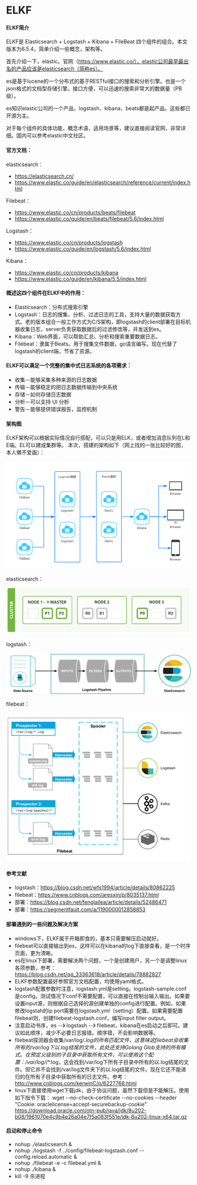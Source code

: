 # ELKF
#### ELKF简介
ELKF是 Elasticsearch + Logstash + Kibana + FileBeat 四个组件的组合。本文版本为6.5.4，简单介绍一些概念，架构等。

首先介绍一下，elastic。官网（https://www.elastic.co/）。elastic公司最早最出名的产品应该是elasticsearch（简称es）。

es是基于lucene的一个分布式的基于RESTful接口的搜索和分析引擎。也是一个json格式的文档型存储引擎。接口方便，可以迅速的搜索非常大的数据量（PB级）。

es知识elastic公司的一个产品，logstash、kibana、beats都是起产品。这些都已开源为主。

对于每个组件的具体功能，概念术语，适用场景等，建议直接阅读官网，非常详细。国内可以参考elastic中文社区。

#### 官方文档：
elasticsearch：

+ https://elasticsearch.cn/
+ https://www.elastic.co/guide/en/elasticsearch/reference/current/index.html

Filebeat：

+ https://www.elastic.co/cn/products/beats/filebeat
+ https://www.elastic.co/guide/en/beats/filebeat/5.6/index.html

Logstash：

+ https://www.elastic.co/cn/products/logstash
+ https://www.elastic.co/guide/en/logstash/5.6/index.html

Kibana：

+ https://www.elastic.co/cn/products/kibana
+ https://www.elastic.co/guide/en/kibana/5.5/index.html

#### 概述这四个组件在ELKF中的作用：

+ Elasticsearch：分布式搜索引擎
+ Logstash：日志的搜集、分析、过滤日志的工具，支持大量的数据获取方式。老的版本组合一般工作方式为C/S架构，即logstash的client部署在目标机器收集日志，server负责获取数据后的过滤修改等，并发送到es。
+ Kibana：Web界面，可以帮助汇总、分析和搜索重要数据日志。
+ Filebeat：隶属于Beats。用于搜集文件数据，go语言编写。现在代替了logstash的client端，节省了资源。

#### ELKF可以满足一个完整的集中式日志系统的各项需求：

+ 收集－能够采集多种来源的日志数据
+ 传输－能够稳定的把日志数据传输到中央系统
+ 存储－如何存储日志数据
+ 分析－可以支持 UI 分析
+ 警告－能够提供错误报告，监控机制

#### 架构图

ELKF架构可以根据实际情况自行搭配，可以只是用ELK，或者增加消息队列在L和E端。EL可以建成集群等。
本次，搭建的架构如下（网上找的一张比较好的图，本人懒不爱画）：

![Image text](https://github.com/IceDarron/ELKF/blob/master/Image/ELKF_Architecture.png)

elasticsearch：

![Image text](https://github.com/IceDarron/ELKF/blob/master/Image/elasticsearch_theory.png)

logstash：

![Image text](https://github.com/IceDarron/ELKF/blob/master/Image/logstash_theory.png)

filebeat：

![Image text](https://github.com/IceDarron/ELKF/blob/master/Image/filebeat_theory.png)

#### 参考文献

+ logstash：https://blog.csdn.net/wfs1994/article/details/80862225
+ filebeat：https://www.cnblogs.com/aresxin/p/8035137.html
+ 部署：https://blog.csdn.net/fenglailea/article/details/52486471
+ 部署：https://segmentfault.com/a/1190000012858853

#### 部署遇到的一些问题及解决方案
+ windows下，ELKF属于开箱即食的，基本只需要解压启动就好。
+ filebeat可以直接输出到es，这样可以在kibana的log下直接查看，是一个时序页面，更为清晰。
+ es在linux下部署，需要解决两个问题，一个是创建用户，另一个是调整linux各项参数，参考：https://blog.csdn.net/qq_33363618/article/details/78882827
+ ELKF参数配置最好参照官方文档配置，均使用yaml格式。
+ logstash配置参数时注意，logstash.yml是setting。logstash-sample.conf是config。测试情况下conf不需要配置，可以直接在控制台输入输出。如果要设置input源，则根据自己选择的源创建单独的config进行配置。例如，如果修改logstah的ip port需要在logstash.yml（setting）配置。如果需要配置filebeat则，创建filebeat-logstash.conf，编写input filter output。
+ 注意启动书序，es --》 logstash --》 filebeat，kibana在es启动之后即可。建议如此顺序，减少不必要日志报错。顺序错，不会影响数据等。
+ filebeat探测器会收集/var/log/*.log的所有匹配文件，这意味这filebeat会收集所有的/var/log下以.log结尾的文件，此处还支持Golang Glob支持的所有模式。在预定义级别的子目录中获取所有文件，可以使用这个配置：/var/log/*/*.log，这会找到/var/log下所有子目录中所有的以.log结尾的文件。但它并不会找到/var/log文件夹下的以.log结尾的文件。现在它还不能递归的在所有子目录中获取所有的日志文件。参考：http://www.cnblogs.com/kerwinC/p/6227768.html
+ linux下直接使用wget下载jdk，由于协议问题，虽然下载但是不能解压。使用如下指令下载：
  wget --no-check-certificate --no-cookies --header "Cookie: oraclelicense=accept-securebackup-cookie" https://download.oracle.com/otn-pub/java/jdk/8u202-b08/1961070e4c9b4e26a04e7f5a083f551e/jdk-8u202-linux-x64.tar.gz
  

#### 启动和停止命令

+ nohup ./elasticsearch &
+ nohup ./logstash -f ../config/filebeat-logstash.conf --config.reload.automatic &
+ nohup ./filebeat -e -c filebeat.yml &
+ nohup ./kibana &
+ kill -9 杀进程
